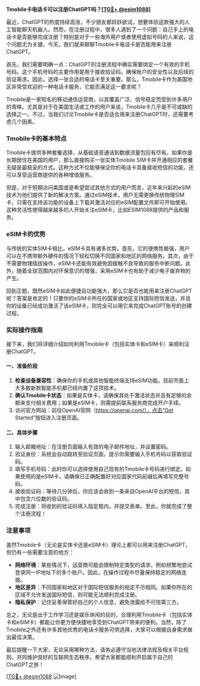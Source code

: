 **Tmobile卡电话卡可以注册ChatGPT吗？[[TG💪+ @esim1088](https://t.me/s/esim1088)]**

最近，ChatGPT的热度持续高涨，不少朋友都跃跃欲试，想要体验这款强大的人工智能聊天机器人。然而，在注册过程中，很多人遇到了一个问题：自己手上的电话卡是否能够完成注册？特别是对于一些海外用户或者使用虚拟号码的人来说，这个问题尤为关键。今天，我们就来聊聊Tmobile卡电话卡是否能用来注册ChatGPT。

首先，我们需要明确一点：ChatGPT的注册流程中确实需要绑定一个有效的手机号码。这个手机号码的主要作用是用于接收验证码，确保账户的安全性以及后续的验证需求。因此，选择一张合适的电话卡至关重要。那么，Tmobile卡作为美国地区非常受欢迎的一种电话卡服务，它能否满足这一要求呢？

Tmobile是一家知名的移动通信运营商，以其覆盖广泛、信号稳定而受到许多用户的青睐。尤其是对于在美国生活或工作的用户来说，Tmobile卡几乎是不可或缺的选择之一。不过，当我们讨论Tmobile卡是否适合用来注册ChatGPT时，还需要考虑几个因素。

### Tmobile卡的基本特点

Tmobile卡提供多种套餐选择，从基础语音通话到数据流量包应有尽有。如果你是长期居住在美国的用户，那么直接购买一张实体Tmobile SIM卡并开通相应的套餐无疑是最稳妥的方式。这种方式不仅能够保证你的电话卡具备接收短信的功能，还可以享受运营商提供的各种增值服务。

但是，对于短期访问美国或是希望尝试其他方式的用户而言，近年来兴起的eSIM技术为他们提供了新的解决方案。通过eSIM技术，用户无需更换传统物理SIM卡，只需在支持该功能的设备上下载并激活对应的eSIM配置文件即可开始使用。这种灵活性使得越来越多的人开始关注eSIM卡，比如ESIM1088提供的产品和服务。

### eSIM卡的优势

与传统的实体SIM卡相比，eSIM卡具有诸多优势。首先，它的便携性极强，用户可以在不携带额外硬件的情况下轻松切换不同国家和地区的网络服务。其次，由于不需要物理插拔操作，eSIM卡还能有效避免因接触不良导致的服务中断问题。此外，随着全球范围内对环保意识的增强，采用eSIM卡也有助于减少电子废弃物的产生。

回到正题，既然eSIM卡如此便捷且功能强大，那么它是否也能用来注册ChatGPT呢？答案是肯定的！只要你的eSIM卡所在的国家或地区支持国际短信发送，并且你的设备已经成功激活了该eSIM卡，则完全可以用它来完成ChatGPT账号的创建过程。

### 实际操作指南

接下来，我们将详细介绍如何利用Tmobile卡（包括实体卡和eSIM卡）来顺利注册ChatGPT。

#### 一、准备阶段

1. **检查设备兼容性**：确保你的手机或其他智能终端支持eSIM功能。目前市面上大多数新款智能手机都已经内置了这项技术。
2. **确认Tmobile卡状态**：如果是实体卡，请确保其处于激活状态并且有足够的余额来支付相关费用；如果是eSIM卡，则需提前联系服务商完成开户手续。
3. 访问官方网站：前往OpenAI官网（https://openai.com/），点击“Get Started”按钮进入注册页面。

#### 二、具体步骤

1. 输入邮箱地址：在注册页面输入有效的电子邮件地址，并设置密码。
2. 验证身份：系统会自动跳转至验证页面，提示你需要输入手机号码以获取验证码。
3. 填写手机号码：此时你可以选择使用自己现有的Tmobile卡号码进行绑定。如果使用的是eSIM卡，请确保已正确配置好对应国家代码前缀后再填写完整号码。
4. 接收验证码：等待几分钟后，你应该会收到一条来自OpenAI平台的短信，其中包含六位数的验证码。
5. 完成注册：将收到的验证码填入指定框内，并提交表单。至此，你就完成了整个注册流程！

### 注意事项

虽然Tmobile卡（无论是实体卡还是eSIM卡）理论上都可以用来注册ChatGPT，但仍有一些需要注意的地方：

- **网络环境**：某些情况下，运营商可能会限制特定类型的请求，例如频繁地尝试登录同一IP地址下的多个账户。因此，在操作过程中尽量保持稳定的网络连接。
- **地区差异**：不同国家和地区对于国际短信服务的规定不尽相同。如果你所在的区域不允许发送国际短信，则可能无法顺利完成注册。
- **隐私保护**：记住妥善保管好自己的个人信息，避免泄露给不可信第三方。

总之，无论是出于工作学习还是娱乐休闲的目的，合理利用Tmobile卡（包括实体卡和eSIM卡）都能让你更方便快捷地享受到ChatGPT带来的便利。当然，除了Tmobile之外还有许多其他优秀的电话卡服务可供选择，大家可以根据自身需求做出最佳决策。

最后提醒一下大家，无论采用哪种方法，请务必遵守当地法律法规及相关平台规则，共同维护良好的互联网生态秩序。希望大家都能顺利开启属于自己的ChatGPT之旅！

[[TG💪+ @esim1088](https://t.me/s/esim1088) ![Image](https://i.postimg.cc/4NQfJmqS/Snipaste-2025-05-13-00-14-12.png)]